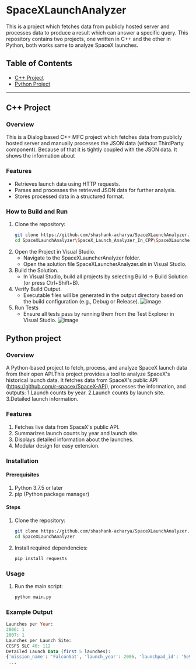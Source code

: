 # SpaceXLaunchAnalyzer
This is a project which fetches data from publicly hosted server and processes data to produce a result which can answer a specific query. This repository contains two projects, one written in C++ and the other in Python, both works same to analyze SpaceX launches.

## Table of Contents
- [C++ Project](#cpp-project)
- [Python Project](#python-project)

---

## C++ Project

### Overview
This is a Dialog based C++ MFC project which fetches data from publicly hosted server and manually processes the JSON data (without ThirdParty component). Because of that it is tightly coupled with the JSON data. It shows the information about 

### Features
- Retrieves launch data using HTTP requests.
- Parses and processes the retrieved JSON data for further analysis.
- Stores processed data in a structured format.

### How to Build and Run
1. Clone the repository:
   ```bash
   git clone https://github.com/shashank-acharya/SpaceXLaunchAnalyzer.git
   cd SpaceXLaunchAnalyzer\SpaceX_Launch_Analyzer_In_CPP\SpaceXLauncherAnalyzer
2. Open the Project in Visual Studio.
      * Navigate to the SpaceXLauncherAnalyzer folder.
      * Open the solution file SpaceXLauncherAnalyzer.sln in Visual Studio.
3. Build the Solution.
      * In Visual Studio, build all projects by selecting Build → Build Solution (or press Ctrl+Shift+B).
4. Verify Build Output.
      * Executable files will be generated in the output directory based on the build configuration (e.g., Debug or Release).
        ![image](https://github.com/user-attachments/assets/4605e925-98fb-47a8-8e75-2be2cea473a2)
5. Run Tests
      * Ensure all tests pass by running them from the Test Explorer in Visual Studio.
        ![image](https://github.com/user-attachments/assets/29786046-a030-42dc-b53e-ef5af324ce81)



## Python project

### Overview
A Python-based project to fetch, process, and analyze SpaceX launch data from their open API.This project provides a tool to analyze SpaceX's historical launch data. It fetches data from SpaceX's public API (https://github.com/r-spacex/SpaceX-API), processes the information, and outputs:
1.Launch counts by year.
2.Launch counts by launch site.
3.Detailed launch information.

### Features
1. Fetches live data from SpaceX's public API.
2. Summarizes launch counts by year and launch site.
3. Displays detailed information about the launches.
4. Modular design for easy extension.

### Installation
#### Prerequisites
1. Python 3.7.5 or later
2. pip (Python package manager)

#### Steps
1. Clone the repository:
   ```bash
   git clone https://github.com/shashank-acharya/SpaceXLaunchAnalyzer.git
   cd SpaceXLaunchAnalyzer
2. Install required dependencies:
   ```bash
   pip install requests

### Usage
1. Run the main script:
   ```bash
   python main.py

### Example Output

   ```sql
   Launches per Year:
   2006: 1
   2007: 1
   Launches per Launch Site:
   CCSFS SLC 40: 112
   Detailed Launch Data (first 5 launches):
   {'mission_name': 'FalconSat', 'launch_year': 2006, 'launchpad_id': '5e9e4502f5090995de566f86', 'site_name': 'Kwajalein Atoll'}
    ...


